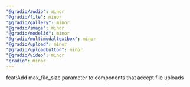 ```yaml
---
"@gradio/audio": minor
"@gradio/file": minor
"@gradio/gallery": minor
"@gradio/image": minor
"@gradio/model3d": minor
"@gradio/multimodaltextbox": minor
"@gradio/upload": minor
"@gradio/uploadbutton": minor
"@gradio/video": minor
"gradio": minor
---
```


feat:Add max_file_size parameter to components that accept file uploads
